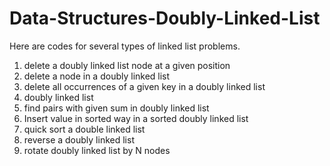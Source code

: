 # Data-Structures-Doubly-Linked-List

Here are codes for several types of linked list problems.

1. delete a doubly linked list node at a given position
2. delete a node in a doubly linked list
3. delete all occurrences of a given key in a doubly linked list
4. doubly linked list
5. find pairs with given sum in doubly linked list
6. Insert value in sorted way in a sorted doubly linked list
7. quick sort a double linked list
8. reverse a doubly linked list
9. rotate doubly linked list by N nodes
